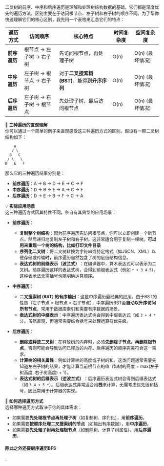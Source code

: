 二叉树的前序、中序和后序遍历是理解和处理树结构数据的基础。它们都是深度优先的遍历方法，区别主要在于访问根节点、左子树和右子树的顺序不同。为了帮你快速理解它们的核心区别，我先用一个表格来汇总它们的特点：

| 遍历方式       | 访问顺序            | 核心特点                            | 时间复杂度 | 空间复杂度       |
| ---------- | --------------- | ------------------------------- | ----- | ----------- |
| ​**前序遍历**​ | 根节点 → 左子树 → 右子树 | 先访问根节点，再处理子树                    | O(n)  | O(n) (最坏情况) |
| ​**中序遍历**​ | 左子树 → 根节点 → 右子树 | 对于**二叉搜索树 (BST)​**，能得到**升序序列**​ | O(n)  | O(n) (最坏情况) |
| ​**后序遍历**​ | 左子树 → 右子树 → 根节点 | 先处理子树，最后访问根节点                   | O(n)  | O(n) (最坏情况) |

🌳 ​**三种遍历的直观理解**​  
你可以通过一个简单的例子来直观感受这三种遍历方式的区别。假设有一颗二叉树结构如下：

```
    A
   / \
  B   C
 / \   \
D   E   F
```

那么它的三种遍历结果分别是：

- ​**前序遍历**​：A → B → D → E → C → F
- ​**中序遍历**​：D → B → E → A → C → F
- ​**后序遍历**​：D → E → B → F → C → A

💡 ​**实际应用场景**​  
这三种遍历方式因其特性不同，各自有其典型的应用场景：

- ​**前序遍历**​：
    
    - ​**复制整个树结构**​：因为前序遍历先访问根节点，你可以立即创建一个新节点，然后递归地复制左子树和右子树。这非常适合用于复制一棵树。**可以用来重现一个树的结构，比如打印文件目录**
    - ​**序列化二叉树**​：将二叉树转换为字符串或特定格式（如JSON、XML）以便存储或传输时，前序遍历自然包含了树的层级结构信息。
    - ​**表达式树的前缀表示（波兰式）​**​：在编译器中，算术表达式可以表示为二叉树。前序遍历这样的表达式树，会得到前缀表达式（例如 `* + 3 4 5`），这种表示法无需括号也能明确运算顺序。
- ​**中序遍历**​：
    
    - ​**二叉搜索树 (BST) 的有序输出**​：这是中序遍历最经典的应用。由于BST的性质（左子节点 < 根节点 < 右子节点），中序遍历BST会**自动以升序访问所有节点**，常用于数据库索引和需要有序数据的场景。
    - ​**表达式树的中缀表示**​：中序遍历表达式树会得到中缀表达式（如 `3 + 4 * 5`）。虽然直观，但通常需要结合括号来处理运算符优先级。
- ​**后序遍历**​：
    
    - ​**删除或释放二叉树**​：在释放树的内存时，必须**先删除子节点，再删除根节点**，否则可能会导致访问已释放的内存。后序遍历的顺序完美符合这一需求。
    - ​**计算树的相关属性**​：例如计算树的高度或子树的和。这类问题通常需要先知道左右子树的结果，才能计算当前根节点的值（如树的高度 = max(左子树高度, 右子树高度) + 1）。
    - ​**表达式树的后缀表示（逆波兰式）​**​：后序遍历表达式树会得到后缀表达式（如 `3 4 + 5 *`）。后缀表达式非常适合用**栈**来计算，无需考虑优先级和括号，因此常用于计算器的实现。

🧠 ​**如何选择遍历方式**​  
选择哪种遍历方式取决于你的具体需求：

- 如果需要**先处理根节点再处理子树**​（如复制树、序列化），用**前序遍历**。
- 如果需要**按顺序处理二叉搜索树的节点**​（如输出有序数据），用**中序遍历**。
- 如果需要**先处理子树再处理根节点**​（如删除树、计算子树属性），用**后序遍历**。



#### 除此之外还要层序遍历BFS
.